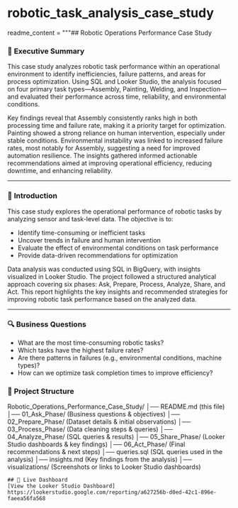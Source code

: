 # robotic_task_analysis_case_study

readme_content = """## Robotic Operations Performance Case Study

### 📌 **Executive Summary**

This case study analyzes robotic task performance within an operational environment to identify inefficiencies, failure patterns, and areas for process optimization. Using SQL and Looker Studio, the analysis focused on four primary task types—Assembly, Painting, Welding, and Inspection—and evaluated their performance across time, reliability, and environmental conditions. 

Key findings reveal that Assembly consistently ranks high in both processing time and failure rate, making it a priority target for optimization. Painting showed a strong reliance on human intervention, especially under stable conditions. Environmental instability was linked to increased failure rates, most notably for Assembly, suggesting a need for improved automation resilience. The insights gathered informed actionable recommendations aimed at improving operational efficiency, reducing downtime, and enhancing reliability.

---

### 🎯 **Introduction**

This case study explores the operational performance of robotic tasks by analyzing sensor and task-level data. The objective is to:
- Identify time-consuming or inefficient tasks
- Uncover trends in failure and human intervention
- Evaluate the effect of environmental conditions on task performance
- Provide data-driven recommendations for optimization

Data analysis was conducted using SQL in BigQuery, with insights visualized in Looker Studio. The project followed a structured analytical approach covering six phases: Ask, Prepare, Process, Analyze, Share, and Act. This report highlights the key insights and recommended strategies for improving robotic task performance based on the analyzed data.

---

### 🔍 **Business Questions**

- What are the most time-consuming robotic tasks?
- Which tasks have the highest failure rates?
- Are there patterns in failures (e.g., environmental conditions, machine types)?
- How can we optimize task completion times to improve efficiency?

### 📂 **Project Structure**
Robotic_Operations_Performance_Case_Study/
│── README.md  (this file)
│── 01_Ask_Phase/  (Business questions & objectives)
│── 02_Prepare_Phase/  (Dataset details & initial observations)
│── 03_Process_Phase/  (Data cleaning steps & queries)
│── 04_Analyze_Phase/  (SQL queries & results)
│── 05_Share_Phase/  (Looker Studio dashboards & key findings)
│── 06_Act_Phase/  (Final recommendations & next steps)
│── queries.sql  (SQL queries used in the analysis)
│── insights.md  (Key findings from the analysis)
│── visualizations/  (Screenshots or links to Looker Studio dashboards)
```
## 🔗 Live Dashboard
[View the Looker Studio Dashboard] https://lookerstudio.google.com/reporting/a627256b-d0ed-42c1-896e-faeea56fa568

